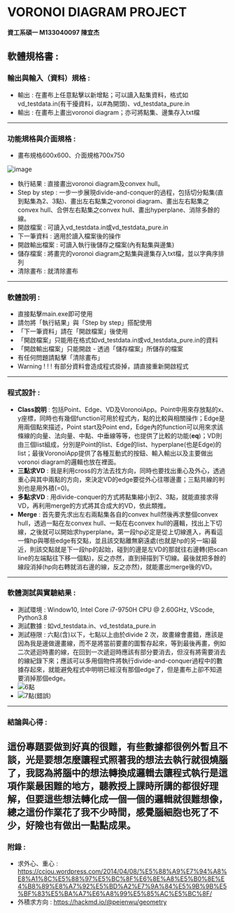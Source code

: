 # VORONOI DIAGRAM PROJECT
**資工系碩一 M133040097 陳宜杰**
## 軟體規格書 :
###  輸出與輸入（資料）規格 :
- 輸出 : 在畫布上任意點擊以新增點；可以讀入點集資料，格式如vd_testdata.in(有干擾資料，以#為開頭)、vd_testdata_pure.in
- 輸出 : 在畫布上畫出voronoi diagram；亦可將點集、邊集存入txt檔
---
###  功能規格與介面規格 :
- 畫布規格600x600、介面規格700x750

![image](https://github.com/user-attachments/assets/53356a7b-f0bb-4674-b639-0d6dcb03ad17)

- 執行結果 : 直接畫出voronoi diagram及convex hull。
- Step by step : 一步一步展現divide-and-conquer的過程，包括切分點集(直到點集為2、3點)、畫出左右點集之voronoi diagram、畫出左右點集之convex hull、合併左右點集之convex hull、畫出hyperplane、消除多餘的線。
- 開啟檔案 : 可讀入vd_testdata.in或vd_testdata_pure.in
- 下一筆資料 : 適用於讀入檔案後的操作
- 開啟輸出檔案 : 可讀入執行後儲存之檔案(內有點集與邊集)
- 儲存檔案 : 將畫完的voronoi diagram之點集與邊集存入txt檔，並以字典序排列
- 清除畫布 : 就清除畫布
---
### 軟體說明 : 
- 直接點擊main.exe即可使用
- 請勿將「執行結果」與「Step by step」搭配使用
- 「下一筆資料」請在「開啟檔案」後使用
- 「開啟檔案」只能用在格式如vd_testdata.in或vd_testdata_pure.in的資料
- 「開啟輸出檔案」只能開啟 - 透過「儲存檔案」所儲存的檔案
- 有任何問題請點擊「清除畫布」
- Warning ! ! ! 有部分資料會造成程式掛掉，請直接重新開啟程式
---
### 程式設計 : 
- **Class說明** : 包括Point、Edge、VD及VoronoiApp。Point中用來存放點的x、y座標，同時也有幾個function可用於程式內，點的比較與相關操作；Edge是用兩個點來描述，Point start及Point end，Edge內的function可以用來求該條線的向量、法向量、中點、中垂線等等，也提供了比較的功能(__eq__)；VD則由三個list組成，分別是Point的list、Edge的list、hyperplane(也是Edge)的list；最後VoronoiApp提供了各種互動式的按鈕、輸入輸出以及主要做出voronoi diagram的邏輯也放在裡面。
- **三點求VD** : 我是利用cross的方法去找方向，同時也要找出重心及外心，透過重心與其中兩點的方向，來決定VD的edge要從外心往哪邊畫；三點共線的判別也是用外積(=0)。
- **多點求VD** : 用divide-conquer的方式將點集縮小到2、3點，就能直接求得VD，再利用merge的方式將其合成大的VD，依此類推。
- **Merge** : 首先要先求出左右兩點集各自的convex hull然後再求整個convex hull，透過一點在左convex hull、一點在右convex hull的邏輯，找出上下切線，之後就可以開始求hyperplane。第一段hp必定是從上切線進入，再看這一條hp與哪些edge有交點，並且該交點離無窮遠處(也就是hp的另一端)最近，則該交點就是下一段hp的起始，碰到的邊是左VD的那就往右邊轉(把scan line的左端點往下移一個點)，反之亦然，直到掃描到下切線。最後就把多餘的線段消掉(hp向右轉就消右邊的線，反之亦然)，就能畫出merge後的VD。
---
### 軟體測試與實驗結果 : 
- 測試環境 : Window10, Intel Core i7-9750H CPU @ 2.60GHz, VScode, Python3.8
- 測試數據 : 如vd_testdata.in、vd_testdata_pure.in
- 測試極限 : 六點(含)以下，七點以上由於divide 2 次，故畫線會畫錯，應該是因為我是邊做邊畫線，而不是將當前要畫的圖暫存起來，等到最後再畫，例如二次遞迴時畫的線，在回到一次遞迴時應該有部分要消去，但沒有將需要消去的線紀錄下來；應該可以多用個物件將執行divide-and-conquer過程中的數據存起來，就能避免程式中明明已經沒有那個edge了，但是畫布上卻不知道要消掉那個edge。
- ![6點](https://github.com/user-attachments/assets/ed9251e1-9429-47a8-8e93-004032c1edad)
- ![7點(錯誤)](https://github.com/user-attachments/assets/6bacc282-f035-44fc-b631-4b27da04075d)
---
### 結論與心得 : 
這份專題要做到好真的很難，有些數據都很例外暫且不談，光是要想怎麼讓程式照著我的想法去執行就很燒腦了，我認為將腦中的想法轉換成邏輯去讓程式執行是這項作業最困難的地方，聽教授上課時所講的都很好理解，但要這些想法轉化成一個一個的邏輯就很難想像，總之這份作業花了我不少時間，感覺腦細胞也死了不少，好險也有做出一點點成果。
---
### 附錄 : 
- 求外心、重心 : https://ccjou.wordpress.com/2014/04/08/%E5%88%A9%E7%94%A8%E8%A1%8C%E5%88%97%E5%BC%8F%E6%8E%A8%E5%B0%8E%E4%B8%89%E8%A7%92%E5%BD%A2%E7%9A%84%E5%9B%9B%E5%BF%83%E5%BA%A7%E6%A8%99%E5%85%AC%E5%BC%8F/
- 外積求方向 : https://hackmd.io/@peienwu/geometry
